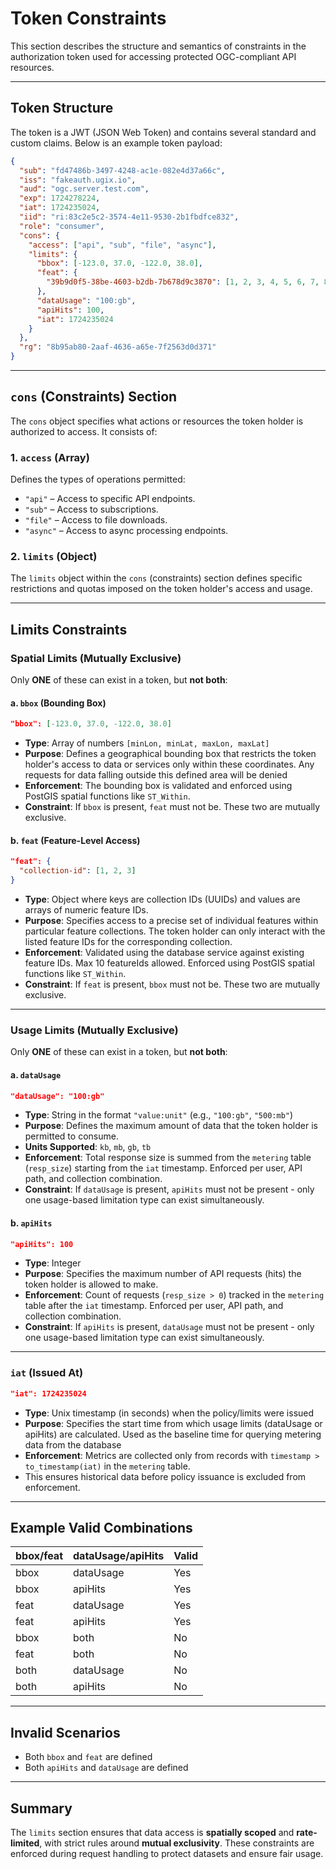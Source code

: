 # Token Constraints

This section describes the structure and semantics of constraints in the authorization token used for accessing protected OGC-compliant API resources.

---

##  Token Structure

The token is a JWT (JSON Web Token) and contains several standard and custom claims. Below is an example token payload:

```json
{
  "sub": "fd47486b-3497-4248-ac1e-082e4d37a66c",
  "iss": "fakeauth.ugix.io",
  "aud": "ogc.server.test.com",
  "exp": 1724278224,
  "iat": 1724235024,
  "iid": "ri:83c2e5c2-3574-4e11-9530-2b1fbdfce832",
  "role": "consumer",
  "cons": {
    "access": ["api", "sub", "file", "async"],
    "limits": {
      "bbox": [-123.0, 37.0, -122.0, 38.0],
      "feat": {
        "39b9d0f5-38be-4603-b2db-7b678d9c3870": [1, 2, 3, 4, 5, 6, 7, 8, 9, 10]
      },
      "dataUsage": "100:gb",
      "apiHits": 100,
      "iat": 1724235024
    }
  },
  "rg": "8b95ab80-2aaf-4636-a65e-7f2563d0d371"
}
```

---

##  `cons` (Constraints) Section

The `cons` object specifies what actions or resources the token holder is authorized to access. It consists of:

### 1. `access` (Array)

Defines the types of operations permitted:

- `"api"` – Access to specific API endpoints.
- `"sub"` – Access to subscriptions.
- `"file"` – Access to file downloads.
- `"async"` – Access to async processing endpoints.

### 2. `limits` (Object)

The `limits` object within the `cons` (constraints) section defines specific restrictions and quotas imposed on the token holder's access and usage.

---

##  Limits Constraints

###  Spatial Limits (Mutually Exclusive)

Only **ONE** of these can exist in a token, but **not both**:

#### a. `bbox` (Bounding Box)

```json
"bbox": [-123.0, 37.0, -122.0, 38.0]
```

- **Type**: Array of numbers `[minLon, minLat, maxLon, maxLat]`
- **Purpose**: Defines a geographical bounding box that restricts the token holder's access to data or services only within these coordinates. Any requests for data falling outside this defined area will be denied
- **Enforcement**: The bounding box is validated and enforced using PostGIS spatial functions like `ST_Within`.
- **Constraint**: If `bbox` is present, `feat` must not be. These two are mutually exclusive.

#### b. `feat` (Feature-Level Access)

```json
"feat": {
  "collection-id": [1, 2, 3]
}
```
- **Type**: Object where keys are collection IDs (UUIDs) and values are arrays of numeric feature IDs.
- **Purpose**: Specifies access to a precise set of individual features within particular feature collections. The token holder can only interact with the listed feature IDs for the corresponding collection.
- **Enforcement**: Validated using the database service against existing feature IDs. Max 10 featureIds allowed. Enforced using PostGIS spatial functions like `ST_Within`.
- **Constraint**: If `feat` is present, `bbox` must not be. These two are mutually exclusive.

---

###  Usage Limits (Mutually Exclusive)

Only **ONE** of these can exist in a token, but **not both**:

#### a. `dataUsage`

```json
"dataUsage": "100:gb"
```

- **Type**: String in the format `"value:unit"` (e.g., `"100:gb"`, `"500:mb"`)
- **Purpose**: Defines the maximum amount of data that the token holder is permitted to consume.
- **Units Supported**: `kb`, `mb`, `gb`, `tb`
- **Enforcement**: Total response size is summed from the `metering` table (`resp_size`) starting from the `iat` timestamp. Enforced per user, API path, and collection combination.
- **Constraint**: If `dataUsage` is present, `apiHits` must not be present - only one usage-based limitation type can exist simultaneously.

#### b. `apiHits`

```json
"apiHits": 100
```

- **Type**: Integer
- **Purpose**: Specifies the maximum number of API requests (hits) the token holder is allowed to make.
- **Enforcement**: Count of requests (`resp_size > 0`) tracked in the `metering` table after the `iat` timestamp. Enforced per user, API path, and collection combination.
- **Constraint**: If `apiHits` is present, `dataUsage` must not be present - only one usage-based limitation type can exist simultaneously.

---

###  `iat` (Issued At)

```json
"iat": 1724235024
```

- **Type**: Unix timestamp (in seconds) when the policy/limits were issued
- **Purpose**: Specifies the start time from which usage limits (dataUsage or apiHits) are calculated. Used as the baseline time for querying metering data from the database
- **Enforcement**: Metrics are collected only from records with `timestamp > to_timestamp(iat)` in the `metering` table.
- This ensures historical data before policy issuance is excluded from enforcement.
---

##  Example Valid Combinations

| bbox/feat | dataUsage/apiHits | Valid |
|-----------|-------------------|-------|
| bbox      | dataUsage         | Yes   |
| bbox      | apiHits           | Yes   |
| feat      | dataUsage         | Yes   |
| feat      | apiHits           | Yes   |
| bbox      | both              | No    |
| feat      | both              | No    |
| both      | dataUsage         | No    |
| both      | apiHits           | No    |



---

##  Invalid Scenarios

- Both `bbox` and `feat` are defined
- Both `apiHits` and `dataUsage` are defined

---

## Summary

The `limits` section ensures that data access is **spatially scoped** and **rate-limited**, with strict rules around **mutual exclusivity**. These constraints are enforced during request handling to protect datasets and ensure fair usage.

